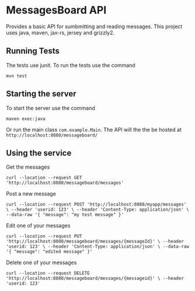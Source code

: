 # MessagesBoard API

Provides a basic API for sumbmitting and reading messages.
This project uses java, maven, jax-rs, jersey and grizzly2.

## Running Tests

The tests use junit. To run the tests use the command

`mvn test`

## Starting the server

To start the server use the command

`maven exec:java`

Or run the main class `com.example.Main`.
The API will the the be hosted at `http://localhost:8080/messageboard/`

## Using the service

Get the messages

`curl --location --request GET 'http://localhost:8080/messageboard/messages'`

Post a new message

`
curl --location --request POST 'http://localhost:8080/myapp/messages' \
 --header 'userid: 123' \
 --header 'Content-Type: application/json' \
 --data-raw '{
     "message": "my test message"
 }'
 `

Edit one of your messages

`
curl --location --request PUT 'http://localhost:8080/messageboard/messages/{messageId}' \
--header 'userid: 123' \
--header 'Content-Type: application/json' \
--data-raw '{
    "message": "edited message"
}'
`

Delete one of your messages

`curl --location --request DELETE 'http://localhost:8080/messageboard/messages/{messageid}' \
 --header 'userid: 123'`
